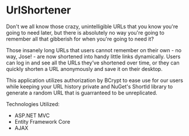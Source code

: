 # UrlShortener

Don't we all know those crazy, unintelligible URLs that you know you're going to need later, but there is absolutely no way you're going to remember all that gibberish for when you're going to need it?

Those insanely long URLs that users cannot remember on their own - no way, Jose! - are now shortened into handy little links dynamically. Users can log in and see all the URLs they’ve shortened over time, or they can quickly shorten a URL anonymously and save it on their desktop. 

This application utilizes authorization by BCrypt to ease use for our users while keeping your URL history private and NuGet's ShortId library to generate a random URL that is guarranteed to be unreplicated.

Technologies Utilized:

- ASP.NET MVC
- Entity Framework Core
- AJAX
